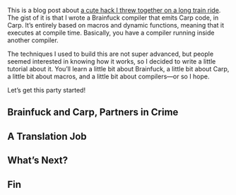 This is a blog post about [a cute hack I threw together on a long train
ride](https://github.com/hellerve/compfuck). The gist of it is that I wrote a
Brainfuck compiler that emits Carp code, in Carp. It’s entirely based on macros
and dynamic functions, meaning that it executes at compile time. Basically, you
have a compiler running inside another compiler.

The techniques I used to build this are not super advanced, but people seemed
interested in knowing how it works, so I decided to write a little tutorial
about it. You’ll learn a little bit about Brainfuck, a little bit about Carp,
a little bit about macros, and a little bit about compilers—or so I hope.

Let’s get this party started!

## Brainfuck and Carp, Partners in Crime

## A Translation Job

## What’s Next?

## Fin
